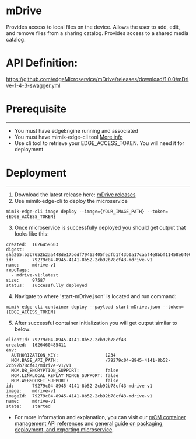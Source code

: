 # mDrive
Provides access to local files on the device. Allows the user to add, edit, and remove files from a sharing catalog. Provides access to a shared media catalog.

# API Definition:

https://github.com/edgeMicroservice/mDrive/releases/download/1.0.0/mDrive-1-4-3-swagger.yml

# Prerequisite

---

- You must have edgeEngine running and associated
- You must have mimik-edge-cli tool [More info](https://www.npmjs.com/package/@mimik/mimik-edge-cli)
- Use cli tool to retrieve your EDGE_ACCESS_TOKEN. You will need it for deployment

# Deployment

---

1. Download the latest release here: [mDrive releases](https://github.com/edgeMicroservice/mDrive/releases)
2. Use mimik-edge-cli to deploy the microservice

```
mimik-edge-cli image deploy --image={YOUR_IMAGE_PATH} --token={EDGE_ACCESS_TOKEN}
```

3. Once microservice is successfully deployed you should get output that looks like this:

```
created:  1626459503
digest:   sha265:b3b7652b2aa448de17bddf79463405fedfb1f43b0a17caaf4e8bbf11458e6400
id:       79279c04-8945-4141-8b52-2cb92b78cf43-mdrive-v1
name:     mdrive-v1
repoTags:
  - mdrive-v1:latest
size:     97587
status:   successfully deployed
```

4. Navigate to where 'start-mDrive.json' is located and run command:

```
mimik-edge-cli container deploy --payload start-mDrive.json --token={EDGE_ACCESS_TOKEN}
```

5. After successful container initialization you will get output similar to below:

```
clientId: 79279c04-8945-4141-8b52-2cb92b78cf43
created:  1626460485411
env:
  AUTHORIZATION_KEY:                  1234
  MCM.BASE_API_PATH:                  /79279c04-8945-4141-8b52-2cb92b78cf43/mdrive-v1/v1
  MCM.DB_ENCRYPTION_SUPPORT:          false
  MCM.LINKLOCAL_REPLAY_NONCE_SUPPORT: false
  MCM.WEBSOCKET_SUPPORT:              false
id:       79279c04-8945-4141-8b52-2cb92b78cf43-mdrive-v1
image:    mdrive-v1
imageId:  79279c04-8945-4141-8b52-2cb92b78cf43-mdrive-v1
name:     mdrive-v1
state:    started
```

- For more information and explanation, you can visit our [mCM container management API references](https://developer.mimik.com/edgeengine-mcm-api/) and [general guide on packaging, deployment, and exporting microservice](https://developer.mimik.com/building-edge-microservices/).

